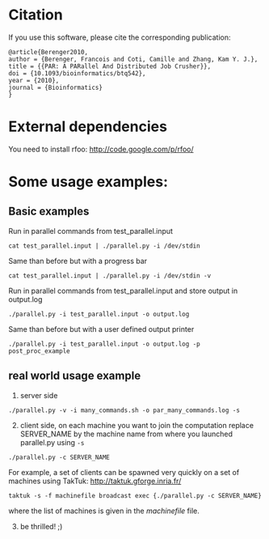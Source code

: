 # Citation

If you use this software, please cite the corresponding publication:

```
@article{Berenger2010,
author = {Berenger, Francois and Coti, Camille and Zhang, Kam Y. J.},
title = {{PAR: A PARallel And Distributed Job Crusher}},
doi = {10.1093/bioinformatics/btq542},
year = {2010},
journal = {Bioinformatics}
}
```

# External dependencies

You need to install rfoo: http://code.google.com/p/rfoo/

# Some usage examples:
## Basic examples

Run in parallel commands from test_parallel.input
```
cat test_parallel.input | ./parallel.py -i /dev/stdin
```

Same than before but with a progress bar
```
cat test_parallel.input | ./parallel.py -i /dev/stdin -v
```
Run in parallel commands from test_parallel.input and store output in output.log
```
./parallel.py -i test_parallel.input -o output.log
```

Same than before but with a user defined output printer
```
./parallel.py -i test_parallel.input -o output.log -p post_proc_example
```

## real world usage example
1. server side
```
./parallel.py -v -i many_commands.sh -o par_many_commands.log -s
```
2. client side, on each machine you want to join the computation replace SERVER_NAME by the machine name from where you launched parallel.py using `-s`
```
./parallel.py -c SERVER_NAME
```
For example, a set of clients can be spawned very quickly on a set of machines using TakTuk: http://taktuk.gforge.inria.fr/
```
taktuk -s -f machinefile broadcast exec {./parallel.py -c SERVER_NAME} 
```
where the list of machines is given in the *machinefile* file.

3. be thrilled! ;)
